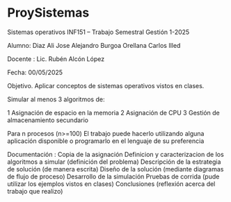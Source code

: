 # ProySistemas
Sistemas operativos
INF151 – Trabajo Semestral                                                                          Gestión 1-2025

Alumno: Diaz Ali Jose Alejandro
	    Burgoa Orellana Carlos Illed

Docente : Lic. Rubén Alcón López

Fecha: 00/05/2025

Objetivo. Aplicar conceptos de sistemas operativos vistos en clases.

Simular al menos 3 algoritmos de:

1 Asignación de espacio en la memoria
2 Asignación  de CPU
3 Gestión de almacenamiento secundario


Para n procesos (n>=100)
El trabajo puede hacerlo utilizando alguna aplicación disponible o programarlo en el lenguaje de su preferencia 


Documentación :
Copia de la asignación 
Definicion y caracterizacion de los algoritmos a simular (definición del problema)
Descripción de la estrategia de solución (de manera escrita)
Diseño de la solución (mediante diagramas de flujo de proceso)
Desarrollo de la simulación
Pruebas de corrida (pude utilizar los ejemplos vistos en clases)
Conclusiones (reflexión acerca del trabajo que realizo)

